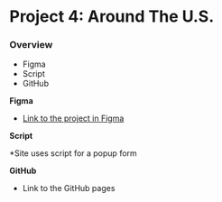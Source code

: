 # Project 4: Around The U.S.

### Overview

* Figma
* Script
* GitHub

**Figma**

* [Link to the project in Figma](https://www.figma.com/file/SurN1jaeEQIhuZEDMhmWWf/Sprint-4-Around-The-U.S.-desktop-mobile?node-id=0%3A1)

**Script**

*Site uses script for a popup form 

**GitHub**

* Link to the GitHub pages
